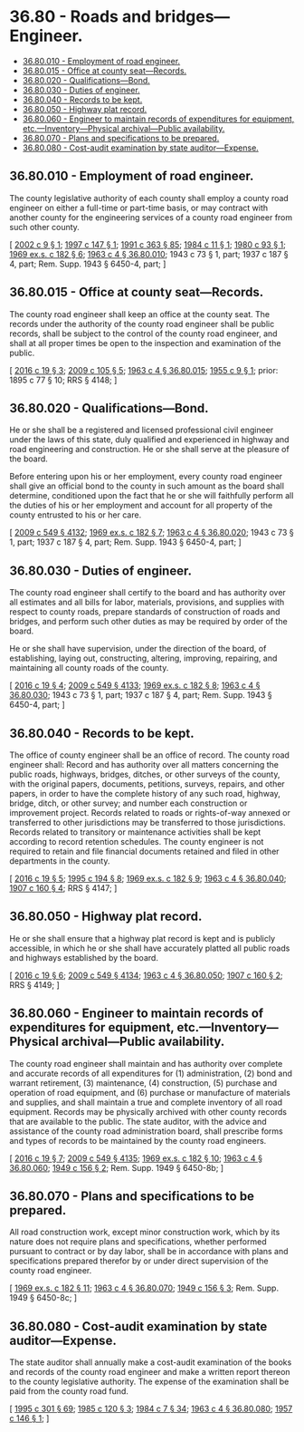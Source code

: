 # 36.80 - Roads and bridges—Engineer.
* [36.80.010 - Employment of road engineer.](#3680010---employment-of-road-engineer)
* [36.80.015 - Office at county seat—Records.](#3680015---office-at-county-seatrecords)
* [36.80.020 - Qualifications—Bond.](#3680020---qualificationsbond)
* [36.80.030 - Duties of engineer.](#3680030---duties-of-engineer)
* [36.80.040 - Records to be kept.](#3680040---records-to-be-kept)
* [36.80.050 - Highway plat record.](#3680050---highway-plat-record)
* [36.80.060 - Engineer to maintain records of expenditures for equipment, etc.—Inventory—Physical archival—Public availability.](#3680060---engineer-to-maintain-records-of-expenditures-for-equipment-etcinventoryphysical-archivalpublic-availability)
* [36.80.070 - Plans and specifications to be prepared.](#3680070---plans-and-specifications-to-be-prepared)
* [36.80.080 - Cost-audit examination by state auditor—Expense.](#3680080---cost-audit-examination-by-state-auditorexpense)
## 36.80.010 - Employment of road engineer.
The county legislative authority of each county shall employ a county road engineer on either a full-time or part-time basis, or may contract with another county for the engineering services of a county road engineer from such other county.

\[ [2002 c 9 § 1](https://lawfilesext.leg.wa.gov/biennium/2001-02/Pdf/Bills/Session%20Laws/House/2370.SL.pdf?cite=2002%20c%209%20§%201); [1997 c 147 § 1](https://lawfilesext.leg.wa.gov/biennium/1997-98/Pdf/Bills/Session%20Laws/Senate/5637.SL.pdf?cite=1997%20c%20147%20§%201); [1991 c 363 § 85](https://lawfilesext.leg.wa.gov/biennium/1991-92/Pdf/Bills/Session%20Laws/House/1201-S.SL.pdf?cite=1991%20c%20363%20§%2085); [1984 c 11 § 1](https://leg.wa.gov/CodeReviser/documents/sessionlaw/1984c11.pdf?cite=1984%20c%2011%20§%201); [1980 c 93 § 1](https://leg.wa.gov/CodeReviser/documents/sessionlaw/1980c93.pdf?cite=1980%20c%2093%20§%201); [1969 ex.s. c 182 § 6](https://leg.wa.gov/CodeReviser/documents/sessionlaw/1969ex1c182.pdf?cite=1969%20ex.s.%20c%20182%20§%206); [1963 c 4 § 36.80.010](https://leg.wa.gov/CodeReviser/documents/sessionlaw/1963c4.pdf?cite=1963%20c%204%20§%2036.80.010); 1943 c 73 § 1, part; 1937 c 187 § 4, part; Rem. Supp. 1943 § 6450-4, part; \]

## 36.80.015 - Office at county seat—Records.
The county road engineer shall keep an office at the county seat. The records under the authority of the county road engineer shall be public records, shall be subject to the control of the county road engineer, and shall at all proper times be open to the inspection and examination of the public.

\[ [2016 c 19 § 3](https://lawfilesext.leg.wa.gov/biennium/2015-16/Pdf/Bills/Session%20Laws/Senate/6314-S.SL.pdf?cite=2016%20c%2019%20§%203); [2009 c 105 § 5](https://lawfilesext.leg.wa.gov/biennium/2009-10/Pdf/Bills/Session%20Laws/Senate/5233.SL.pdf?cite=2009%20c%20105%20§%205); [1963 c 4 § 36.80.015](https://leg.wa.gov/CodeReviser/documents/sessionlaw/1963c4.pdf?cite=1963%20c%204%20§%2036.80.015); [1955 c 9 § 1](https://leg.wa.gov/CodeReviser/documents/sessionlaw/1955c9.pdf?cite=1955%20c%209%20§%201); prior:  1895 c 77 § 10; RRS § 4148; \]

## 36.80.020 - Qualifications—Bond.
He or she shall be a registered and licensed professional civil engineer under the laws of this state, duly qualified and experienced in highway and road engineering and construction. He or she shall serve at the pleasure of the board.

Before entering upon his or her employment, every county road engineer shall give an official bond to the county in such amount as the board shall determine, conditioned upon the fact that he or she will faithfully perform all the duties of his or her employment and account for all property of the county entrusted to his or her care.

\[ [2009 c 549 § 4132](https://lawfilesext.leg.wa.gov/biennium/2009-10/Pdf/Bills/Session%20Laws/Senate/5038.SL.pdf?cite=2009%20c%20549%20§%204132); [1969 ex.s. c 182 § 7](https://leg.wa.gov/CodeReviser/documents/sessionlaw/1969ex1c182.pdf?cite=1969%20ex.s.%20c%20182%20§%207); [1963 c 4 § 36.80.020](https://leg.wa.gov/CodeReviser/documents/sessionlaw/1963c4.pdf?cite=1963%20c%204%20§%2036.80.020); 1943 c 73 § 1, part; 1937 c 187 § 4, part; Rem. Supp. 1943 § 6450-4, part; \]

## 36.80.030 - Duties of engineer.
The county road engineer shall certify to the board and has authority over all estimates and all bills for labor, materials, provisions, and supplies with respect to county roads, prepare standards of construction of roads and bridges, and perform such other duties as may be required by order of the board.

He or she shall have supervision, under the direction of the board, of establishing, laying out, constructing, altering, improving, repairing, and maintaining all county roads of the county.

\[ [2016 c 19 § 4](https://lawfilesext.leg.wa.gov/biennium/2015-16/Pdf/Bills/Session%20Laws/Senate/6314-S.SL.pdf?cite=2016%20c%2019%20§%204); [2009 c 549 § 4133](https://lawfilesext.leg.wa.gov/biennium/2009-10/Pdf/Bills/Session%20Laws/Senate/5038.SL.pdf?cite=2009%20c%20549%20§%204133); [1969 ex.s. c 182 § 8](https://leg.wa.gov/CodeReviser/documents/sessionlaw/1969ex1c182.pdf?cite=1969%20ex.s.%20c%20182%20§%208); [1963 c 4 § 36.80.030](https://leg.wa.gov/CodeReviser/documents/sessionlaw/1963c4.pdf?cite=1963%20c%204%20§%2036.80.030); 1943 c 73 § 1, part; 1937 c 187 § 4, part; Rem. Supp. 1943 § 6450-4, part; \]

## 36.80.040 - Records to be kept.
The office of county engineer shall be an office of record. The county road engineer shall: Record and has authority over all matters concerning the public roads, highways, bridges, ditches, or other surveys of the county, with the original papers, documents, petitions, surveys, repairs, and other papers, in order to have the complete history of any such road, highway, bridge, ditch, or other survey; and number each construction or improvement project. Records related to roads or rights-of-way annexed or transferred to other jurisdictions may be transferred to those jurisdictions. Records related to transitory or maintenance activities shall be kept according to record retention schedules. The county engineer is not required to retain and file financial documents retained and filed in other departments in the county.

\[ [2016 c 19 § 5](https://lawfilesext.leg.wa.gov/biennium/2015-16/Pdf/Bills/Session%20Laws/Senate/6314-S.SL.pdf?cite=2016%20c%2019%20§%205); [1995 c 194 § 8](https://lawfilesext.leg.wa.gov/biennium/1995-96/Pdf/Bills/Session%20Laws/Senate/5183-S.SL.pdf?cite=1995%20c%20194%20§%208); [1969 ex.s. c 182 § 9](https://leg.wa.gov/CodeReviser/documents/sessionlaw/1969ex1c182.pdf?cite=1969%20ex.s.%20c%20182%20§%209); [1963 c 4 § 36.80.040](https://leg.wa.gov/CodeReviser/documents/sessionlaw/1963c4.pdf?cite=1963%20c%204%20§%2036.80.040); [1907 c 160 § 4](https://leg.wa.gov/CodeReviser/documents/sessionlaw/1907c160.pdf?cite=1907%20c%20160%20§%204); RRS § 4147; \]

## 36.80.050 - Highway plat record.
He or she shall ensure that a highway plat record is kept and is publicly accessible, in which he or she shall have accurately platted all public roads and highways established by the board.

\[ [2016 c 19 § 6](https://lawfilesext.leg.wa.gov/biennium/2015-16/Pdf/Bills/Session%20Laws/Senate/6314-S.SL.pdf?cite=2016%20c%2019%20§%206); [2009 c 549 § 4134](https://lawfilesext.leg.wa.gov/biennium/2009-10/Pdf/Bills/Session%20Laws/Senate/5038.SL.pdf?cite=2009%20c%20549%20§%204134); [1963 c 4 § 36.80.050](https://leg.wa.gov/CodeReviser/documents/sessionlaw/1963c4.pdf?cite=1963%20c%204%20§%2036.80.050); [1907 c 160 § 2](https://leg.wa.gov/CodeReviser/documents/sessionlaw/1907c160.pdf?cite=1907%20c%20160%20§%202); RRS § 4149; \]

## 36.80.060 - Engineer to maintain records of expenditures for equipment, etc.—Inventory—Physical archival—Public availability.
The county road engineer shall maintain and has authority over complete and accurate records of all expenditures for (1) administration, (2) bond and warrant retirement, (3) maintenance, (4) construction, (5) purchase and operation of road equipment, and (6) purchase or manufacture of materials and supplies, and shall maintain a true and complete inventory of all road equipment. Records may be physically archived with other county records that are available to the public. The state auditor, with the advice and assistance of the county road administration board, shall prescribe forms and types of records to be maintained by the county road engineers.

\[ [2016 c 19 § 7](https://lawfilesext.leg.wa.gov/biennium/2015-16/Pdf/Bills/Session%20Laws/Senate/6314-S.SL.pdf?cite=2016%20c%2019%20§%207); [2009 c 549 § 4135](https://lawfilesext.leg.wa.gov/biennium/2009-10/Pdf/Bills/Session%20Laws/Senate/5038.SL.pdf?cite=2009%20c%20549%20§%204135); [1969 ex.s. c 182 § 10](https://leg.wa.gov/CodeReviser/documents/sessionlaw/1969ex1c182.pdf?cite=1969%20ex.s.%20c%20182%20§%2010); [1963 c 4 § 36.80.060](https://leg.wa.gov/CodeReviser/documents/sessionlaw/1963c4.pdf?cite=1963%20c%204%20§%2036.80.060); [1949 c 156 § 2](https://leg.wa.gov/CodeReviser/documents/sessionlaw/1949c156.pdf?cite=1949%20c%20156%20§%202); Rem. Supp. 1949 § 6450-8b; \]

## 36.80.070 - Plans and specifications to be prepared.
All road construction work, except minor construction work, which by its nature does not require plans and specifications, whether performed pursuant to contract or by day labor, shall be in accordance with plans and specifications prepared therefor by or under direct supervision of the county road engineer.

\[ [1969 ex.s. c 182 § 11](https://leg.wa.gov/CodeReviser/documents/sessionlaw/1969ex1c182.pdf?cite=1969%20ex.s.%20c%20182%20§%2011); [1963 c 4 § 36.80.070](https://leg.wa.gov/CodeReviser/documents/sessionlaw/1963c4.pdf?cite=1963%20c%204%20§%2036.80.070); [1949 c 156 § 3](https://leg.wa.gov/CodeReviser/documents/sessionlaw/1949c156.pdf?cite=1949%20c%20156%20§%203); Rem. Supp. 1949 § 6450-8c; \]

## 36.80.080 - Cost-audit examination by state auditor—Expense.
The state auditor shall annually make a cost-audit examination of the books and records of the county road engineer and make a written report thereon to the county legislative authority. The expense of the examination shall be paid from the county road fund.

\[ [1995 c 301 § 69](https://lawfilesext.leg.wa.gov/biennium/1995-96/Pdf/Bills/Session%20Laws/House/1889.SL.pdf?cite=1995%20c%20301%20§%2069); [1985 c 120 § 3](https://leg.wa.gov/CodeReviser/documents/sessionlaw/1985c120.pdf?cite=1985%20c%20120%20§%203); [1984 c 7 § 34](https://leg.wa.gov/CodeReviser/documents/sessionlaw/1984c7.pdf?cite=1984%20c%207%20§%2034); [1963 c 4 § 36.80.080](https://leg.wa.gov/CodeReviser/documents/sessionlaw/1963c4.pdf?cite=1963%20c%204%20§%2036.80.080); [1957 c 146 § 1](https://leg.wa.gov/CodeReviser/documents/sessionlaw/1957c146.pdf?cite=1957%20c%20146%20§%201); \]

